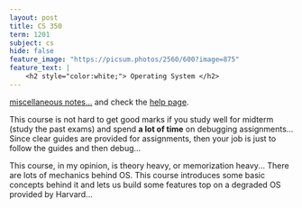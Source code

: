 ```yaml
---
layout: post
title: CS 350
term: 1201
subject: cs
hide: false
feature_image: "https://picsum.photos/2560/600?image=875"
feature_text: |
    <h2 style="color:white;"> Operating System </h2>
---
```


[miscellaneous notes...](/md/1201/cs350/) and check the [help page](/md/1201/cs350help/).

This course is not hard to get good marks if you study well for midterm (study the past exams) and spend **a lot of time** on debugging assignments... Since clear guides are provided for assignments, then your job is just to follow the guides and then debug...

This course, in my opinion, is theory heavy, or memorization heavy... There are lots of mechanics behind OS. This course introduces some basic concepts behind it and lets us build some features top on a degraded OS provided by Harvard...
